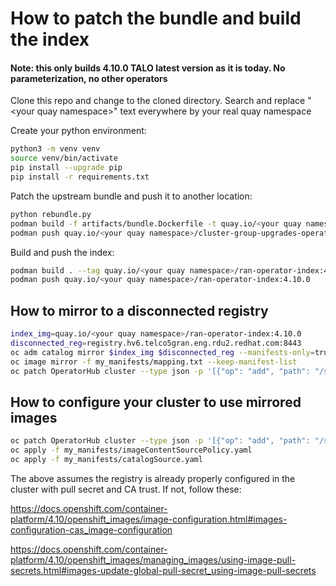 # How to patch the bundle and build the index #

#### Note: this only builds 4.10.0 TALO latest version as it is today. No parameterization, no other operators

Clone this repo and change to the cloned directory.
Search and replace \"\<your quay namespace\>\" text everywhere by your real quay namespace

Create your python environment:
```bash
python3 -m venv venv
source venv/bin/activate
pip install --upgrade pip
pip install -r requirements.txt
```
Patch the upstream bundle and push it to another location:
```bash
python rebundle.py
podman build -f artifacts/bundle.Dockerfile -t quay.io/<your quay namespace>/cluster-group-upgrades-operator-bundle:4.10.0 artifacts/
podman push quay.io/<your quay namespace>/cluster-group-upgrades-operator-bundle:4.10.0
```
Build and push the index:
```bash
podman build . --tag quay.io/<your quay namespace>/ran-operator-index:4.10.0 -f Containerfile.index
podman push quay.io/<your quay namespace>/ran-operator-index:4.10.0
```


## How to mirror to a disconnected registry ##

```bash
index_img=quay.io/<your quay namespace>/ran-operator-index:4.10.0
disconnected_reg=registry.hv6.telco5gran.eng.rdu2.redhat.com:8443
oc adm catalog mirror $index_img $disconnected_reg --manifests-only=true --icsp-scope registry --to-manifests=my_manifests --index-filter-by-os=linux/amd64
oc image mirror -f my_manifests/mapping.txt --keep-manifest-list
oc patch OperatorHub cluster --type json -p '[{"op": "add", "path": "/spec/disableAllDefaultSources", "value": true}]'
```

## How to configure your cluster to use mirrored images ##

```bash
oc patch OperatorHub cluster --type json -p '[{"op": "add", "path": "/spec/disableAllDefaultSources", "value": true}]'
oc apply -f my_manifests/imageContentSourcePolicy.yaml
oc apply -f my_manifests/catalogSource.yaml
```

The above assumes the registry is already properly configured in the cluster with pull secret and CA trust. If not, follow these:

https://docs.openshift.com/container-platform/4.10/openshift_images/image-configuration.html#images-configuration-cas_image-configuration

https://docs.openshift.com/container-platform/4.10/openshift_images/managing_images/using-image-pull-secrets.html#images-update-global-pull-secret_using-image-pull-secrets
